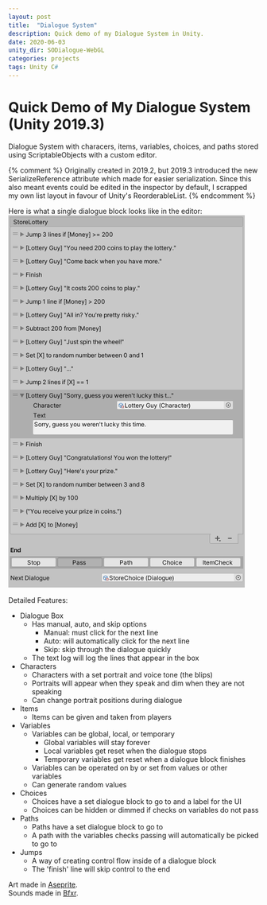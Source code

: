 ```yaml
---
layout: post
title:  "Dialogue System"
description: Quick demo of my Dialogue System in Unity.
date: 2020-06-03
unity_dir: SODialogue-WebGL
categories: projects
tags: Unity C#
---
```


# Quick Demo of My Dialogue System (Unity 2019.3)

Dialogue System with characers, items, variables, choices, and paths stored using ScriptableObjects with a custom editor.

{% comment %}
Originally created in 2019.2, but 2019.3 introduced the new SerializeReference attribute which made for easier serialization. Since this also meant events could be edited in the inspector by default, I scrapped my own list layout in favour of Unity's ReorderableList.
{% endcomment %}

Here is what a single dialogue block looks like in the editor:  
![Example Image for the Editor](/assets/ExampleImage.png)

Detailed Features:
- Dialogue Box
    - Has manual, auto, and skip options
        - Manual: must click for the next line
        - Auto: will automatically click for the next line
        - Skip: skip through the dialogue quickly
    - The text log will log the lines that appear in the box
- Characters
    - Characters with a set portrait and voice tone (the blips)
    - Portraits will appear when they speak and dim when they are not speaking
    - Can change portrait positions during dialogue
- Items
    - Items can be given and taken from players
- Variables
    - Variables can be global, local, or temporary
        - Global variables will stay forever
        - Local variables get reset when the dialogue stops
        - Temporary variables get reset when a dialogue block finishes
    - Variables can be operated on by or set from values or other variables
    - Can generate random values
- Choices
    - Choices have a set dialogue block to go to and a label for the UI
    - Choices can be hidden or dimmed if checks on variables do not pass
- Paths
    - Paths have a set dialogue block to go to
    - A path with the variables checks passing will automatically be picked to go to
- Jumps
    - A way of creating control flow inside of a dialogue block
    - The 'finish' line will skip control to the end

Art made in [Aseprite](https://github.com/aseprite/aseprite/).  
Sounds made in [Bfxr](https://github.com/increpare/bfxr).
